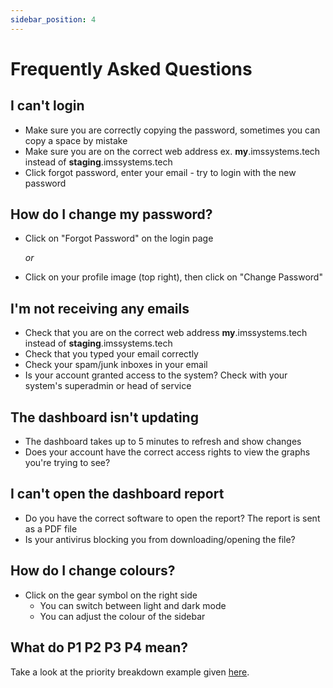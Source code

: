 ```yaml
---
sidebar_position: 4
---
```


# Frequently Asked Questions

## I can't login

- Make sure you are correctly copying the password, sometimes you can copy a space by mistake
- Make sure you are on the correct web address ex. **my**.imssystems.tech instead of **staging**.imssystems.tech
- Click forgot password, enter your email - try to login with the new password

## How do I change my password?

- Click on "Forgot Password" on the login page

	*or* 

- Click on your profile image (top right), then click on "Change Password"

## I'm not receiving any emails

- Check that you are on the correct web address **my**.imssystems.tech instead of **staging**.imssystems.tech
- Check that you typed your email correctly
- Check your spam/junk inboxes in your email
- Is your account granted access to the system? Check with your system's superadmin or head of service

## The dashboard isn't updating

- The dashboard takes up to 5 minutes to refresh and show changes
- Does your account have the correct access rights to view the graphs you're trying to see?

## I can't open the dashboard report

- Do you have the correct software to open the report? The report is sent as a PDF file
- Is your antivirus blocking you from downloading/opening the file?

## How do I change colours?

- Click on the gear symbol on the right side
	- You can switch between light and dark mode
	- You can adjust the colour of the sidebar

## What do P1 P2 P3 P4 mean?

Take a look at the priority breakdown example given [here][Priority].


[Priority]: ./General%20Information/Incident%20Management/raising_incidents#raising-an-incident